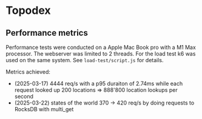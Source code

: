 # Topodex

## Performance metrics

Performance tests were conducted on a Apple Mac Book pro with a M1 Max processor.
The webserver was limited to 2 threads.
For the load test k6 was used on the same system. See `load-test/script.js` for details.

Metrics achieved:
- (2025-03-17) 4444 req/s with a p95 duraiton of 2.74ms while each request looked up 200 locations => 888'800 location lookups per second
- (2025-03-22) states of the world 370 -> 420 req/s by doing requests to RocksDB with multi_get

